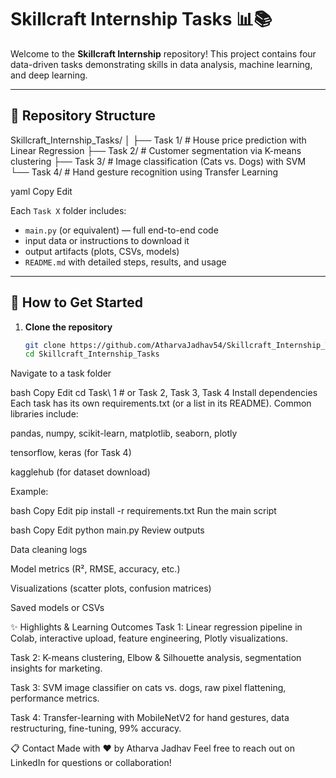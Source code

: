 # Skillcraft Internship Tasks 📊📚

Welcome to the **Skillcraft Internship** repository! This project contains four data-driven tasks demonstrating skills in data analysis, machine learning, and deep learning.

---

## 📂 Repository Structure

Skillcraft_Internship_Tasks/
│
├── Task 1/ # House price prediction with Linear Regression
├── Task 2/ # Customer segmentation via K-means clustering
├── Task 3/ # Image classification (Cats vs. Dogs) with SVM
└── Task 4/ # Hand gesture recognition using Transfer Learning

yaml
Copy
Edit

Each `Task X` folder includes:
- `main.py` (or equivalent) — full end-to-end code  
- input data or instructions to download it  
- output artifacts (plots, CSVs, models)  
- `README.md` with detailed steps, results, and usage  

---

## 🚀 How to Get Started

1. **Clone the repository**  
   ```bash
   git clone https://github.com/AtharvaJadhav54/Skillcraft_Internship_Tasks.git
   cd Skillcraft_Internship_Tasks
Navigate to a task folder

bash
Copy
Edit
cd Task\ 1    # or Task 2, Task 3, Task 4
Install dependencies
Each task has its own requirements.txt (or a list in its README). Common libraries include:

pandas, numpy, scikit-learn, matplotlib, seaborn, plotly

tensorflow, keras (for Task 4)

kagglehub (for dataset download)

Example:

bash
Copy
Edit
pip install -r requirements.txt
Run the main script

bash
Copy
Edit
python main.py
Review outputs

Data cleaning logs

Model metrics (R², RMSE, accuracy, etc.)

Visualizations (scatter plots, confusion matrices)

Saved models or CSVs

✨ Highlights & Learning Outcomes
Task 1: Linear regression pipeline in Colab, interactive upload, feature engineering, Plotly visualizations.

Task 2: K-means clustering, Elbow & Silhouette analysis, segmentation insights for marketing.

Task 3: SVM image classifier on cats vs. dogs, raw pixel flattening, performance metrics.

Task 4: Transfer-learning with MobileNetV2 for hand gestures, data restructuring, fine-tuning, 99% accuracy.

📋 Contact
Made with ❤️ by Atharva Jadhav
Feel free to reach out on LinkedIn for questions or collaboration!
